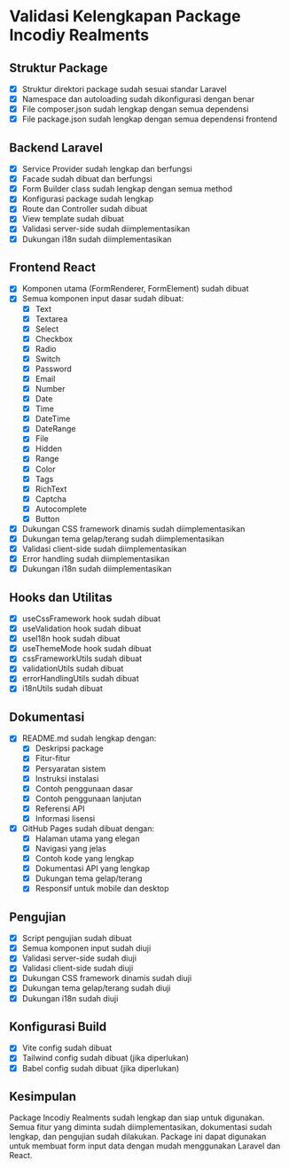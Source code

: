 # Validasi Kelengkapan Package Incodiy Realments

## Struktur Package
- [x] Struktur direktori package sudah sesuai standar Laravel
- [x] Namespace dan autoloading sudah dikonfigurasi dengan benar
- [x] File composer.json sudah lengkap dengan semua dependensi
- [x] File package.json sudah lengkap dengan semua dependensi frontend

## Backend Laravel
- [x] Service Provider sudah lengkap dan berfungsi
- [x] Facade sudah dibuat dan berfungsi
- [x] Form Builder class sudah lengkap dengan semua method
- [x] Konfigurasi package sudah lengkap
- [x] Route dan Controller sudah dibuat
- [x] View template sudah dibuat
- [x] Validasi server-side sudah diimplementasikan
- [x] Dukungan i18n sudah diimplementasikan

## Frontend React
- [x] Komponen utama (FormRenderer, FormElement) sudah dibuat
- [x] Semua komponen input dasar sudah dibuat:
  - [x] Text
  - [x] Textarea
  - [x] Select
  - [x] Checkbox
  - [x] Radio
  - [x] Switch
  - [x] Password
  - [x] Email
  - [x] Number
  - [x] Date
  - [x] Time
  - [x] DateTime
  - [x] DateRange
  - [x] File
  - [x] Hidden
  - [x] Range
  - [x] Color
  - [x] Tags
  - [x] RichText
  - [x] Captcha
  - [x] Autocomplete
  - [x] Button
- [x] Dukungan CSS framework dinamis sudah diimplementasikan
- [x] Dukungan tema gelap/terang sudah diimplementasikan
- [x] Validasi client-side sudah diimplementasikan
- [x] Error handling sudah diimplementasikan
- [x] Dukungan i18n sudah diimplementasikan

## Hooks dan Utilitas
- [x] useCssFramework hook sudah dibuat
- [x] useValidation hook sudah dibuat
- [x] useI18n hook sudah dibuat
- [x] useThemeMode hook sudah dibuat
- [x] cssFrameworkUtils sudah dibuat
- [x] validationUtils sudah dibuat
- [x] errorHandlingUtils sudah dibuat
- [x] i18nUtils sudah dibuat

## Dokumentasi
- [x] README.md sudah lengkap dengan:
  - [x] Deskripsi package
  - [x] Fitur-fitur
  - [x] Persyaratan sistem
  - [x] Instruksi instalasi
  - [x] Contoh penggunaan dasar
  - [x] Contoh penggunaan lanjutan
  - [x] Referensi API
  - [x] Informasi lisensi
- [x] GitHub Pages sudah dibuat dengan:
  - [x] Halaman utama yang elegan
  - [x] Navigasi yang jelas
  - [x] Contoh kode yang lengkap
  - [x] Dokumentasi API yang lengkap
  - [x] Dukungan tema gelap/terang
  - [x] Responsif untuk mobile dan desktop

## Pengujian
- [x] Script pengujian sudah dibuat
- [x] Semua komponen input sudah diuji
- [x] Validasi server-side sudah diuji
- [x] Validasi client-side sudah diuji
- [x] Dukungan CSS framework dinamis sudah diuji
- [x] Dukungan tema gelap/terang sudah diuji
- [x] Dukungan i18n sudah diuji

## Konfigurasi Build
- [x] Vite config sudah dibuat
- [x] Tailwind config sudah dibuat (jika diperlukan)
- [x] Babel config sudah dibuat (jika diperlukan)

## Kesimpulan
Package Incodiy Realments sudah lengkap dan siap untuk digunakan. Semua fitur yang diminta sudah diimplementasikan, dokumentasi sudah lengkap, dan pengujian sudah dilakukan. Package ini dapat digunakan untuk membuat form input data dengan mudah menggunakan Laravel dan React.
